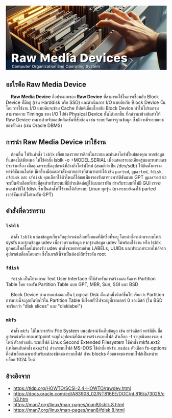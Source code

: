 ![RAWMedia](/Assets/Raw%20Media%20Device.jpg)
## อะไรคือ Raw Media Device

&nbsp;&nbsp;&nbsp;&nbsp;<b>Raw Media Device</b> คือประเภทของ <b>Raw Device</b> ที่สามารถใช้ในการเชื่อมกับ Block Device ที่มีอยู่ (เช่น Harddisk หรือ SSD) และดำเนินการ I/O แบบดิบกับ Block Device นั้นโดยการใช้งาน I/O แบบดิบจะข้าม Cache ที่ปกติเชื่อมโยงกับ Block Device ทำให้โปรแกรมสามารถควบ Timings ของ I/O ไปยัง Physical Device นั้นได้มากขึ้น ที่กล่าวมาข้างต้นทำให้ Raw Device เหมาะสำหรับแอปพลิเคชันที่ซับซ้อน เช่น ระบบจัดการฐานข้อมูล ซึ่งมักจะมีระบบแคชของตัวเอง (เช่น Oracle DBMS)

## การนำ Raw Media Device มาใช้งาน
&nbsp;&nbsp;&nbsp;&nbsp;ก่อนอื่น ให้รันคำสั่ง `lsblk` เพื่อแสดงรายการดิสก์ในระบบและค้นหาไดร์ฟใหม่ของคุณ หากข้อมูลที่แสดงไม่เพียงพอ ให้ใช้คำสั่ง lsblk -o +MODEL,SERIAL เพื่อแสดงรายละเอียดรุ่นและหมายเลขประจำเครื่อง เมื่อคุณทราบชื่ออุปกรณ์ที่อ้างถึงไดร์ฟใหม่ (สมมติว่าเป็น /dev/sdb) ให้ติดตั้งตารางพาร์ติชันบนไดร์ฟ มีเครื่องมือและคำสั่งหลายอย่างที่สามารถทำได้ เช่น `parted`, `gparted`, `fdisk`, `cfdisk` และ `sfdisk` คุณเลือกใช้ตัวไหนก็ได้ขอเพียงรองรับตารางพาร์ติชันแบบ GPT `gparted` น่าจะเป็นตัวเลือกที่ง่ายที่สุดสำหรับระบบที่มีส่วนติดต่อผู้ใช้แบบกราฟิก สำหรับระบบที่ไม่มี GUI เราจะแนะนำวิธีใช้ fdisk ซึ่งเป็นคำสั่งที่ใช้งานได้กับระบบ Linux ทุกรุ่น (บางระบบยังคงใช้ parted เวอร์ชันเก่าที่ไม่รองรับ GPT)

<!-- First, run lsblk to list the system’s disks and identify the new drive. If that output
doesn’t give you enough information to conclusively identify the new drive, you
can list model and serial numbers with lsblk -o +MODEL,SERIAL.
Once you know which device file refers to the new disk (assume it’s /dev/sdb), install
a partition table on the disk. Several commands and utilities can do this, including
parted, gparted, fdisk, cfdisk, and sfdisk; it doesn’t matter which one you use, as
long as it understands GPT-style partition tables. gparted is probably the easiest
option on a system with a graphical user interface. Below, we show the fdisk recipe,
which works on all Linux systems. (Some systems still ship a version of parted
that doesn’t understand GPT.) -->

## คำสั่งที่ควรทราบ
### `lsblk`
&nbsp;&nbsp;&nbsp;&nbsp;คำสั่ง `lsblk` แสดงข้อมูลเกี่ยวกับอุปกรณ์บล็อกทั้งหมดที่มีหรือที่ระบุ โดยคำสั่งจะอ่านระบบไฟล์ sysfs และฐานข้อมูล udev เพื่อรวบรวมข้อมูล หากฐานข้อมูล udev ไม่พร้อมใช้งาน หรือ lsblk ถูกคอมไพล์โดยไม่รองรับ udev คำสั่งจะพยายามอ่าน LABELs, UUIDs และประเภทระบบไฟล์จากอุปกรณ์บล็อกโดยตรง ซึ่งในกรณีนี้จำเป็นต้องมีสิทธิ์ระดับ root

### `fdisk`
&nbsp;&nbsp;&nbsp;&nbsp;`fdisk` เป็นโปรแกรม Text User Interface ที่ใช้สำหรับการสร้างและจัดการ Partition Table โดย
รองรับ Partition Table แบบ GPT, MBR, Sun, SGI และ BSD

&nbsp;&nbsp;&nbsp;&nbsp;Block Device สามารถแบ่งออกเป็น Logical Disk ตั้งแต่หนึ่งดิสก์ขึ้นไป เรียกว่า Partition การแบ่งนี้จะถูกบันทึกไว้ใน Partition Table ซึ่งโดยทั่วไปจะอยู่ที่เซกเตอร์ 0 ของดิสก์ (ใน BSD จะเรียกว่า "disk slices" และ "disklabel")

### `mkfs`
&nbsp;&nbsp;&nbsp;&nbsp;คำสั่ง `mkfs` ใช้ในการสร้าง File System บนอุปกรณ์จัดเก็บข้อมูล เช่น ฮาร์ดดิสก์ พาร์ติชัน ชื่ออุปกรณ์หรือ mountpoint ระบุถึงอุปกรณ์ที่ต้องการสร้างระบบไฟล์ ตัวเลือก -t ระบุชนิดของระบบไฟล์ ตัวอย่างเช่น ระบบไฟล์ Linux Second Extended Filesystem ใช้คำสั่ง mkfs.ext2 (เหมือนกับคำสั่ง `mke2fs`) ส่วนระบบไฟล์ MS-DOS ใช้คำสั่ง `mkfs.msdos` ตัวเลือก fs-options คือตัวเลือกเฉพาะสำหรับแต่ละชนิดของระบบไฟล์ ส่วน blocks คือขนาดของระบบไฟล์เป็นหน่วยบล็อก 1024 ไบต์

## อ้างอิงจาก
* https://tldp.org/HOWTO/SCSI-2.4-HOWTO/rawdev.html
* https://docs.oracle.com/cd/A83908_02/NT816EE/DOC/nt.816/a73025/ch3.htm
* https://man7.org/linux/man-pages/man8/lsblk.8.html
* https://man7.org/linux/man-pages/man8/fdisk.8.html